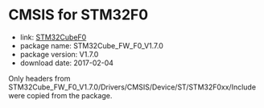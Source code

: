 CMSIS for STM32F0
=================

- link: [STM32CubeF0](http://www.st.com/stm32cubef0-pr)
- package name: STM32Cube_FW_F0_V1.7.0
- package version: V1.7.0
- download date: 2017-02-04

Only headers from STM32Cube_FW_F0_V1.7.0/Drivers/CMSIS/Device/ST/STM32F0xx/Include were copied from the package.
